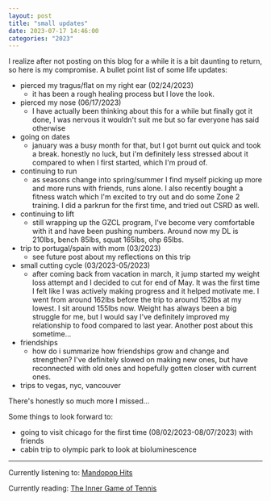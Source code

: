 ```yaml
---
layout: post
title: "small updates"
date: 2023-07-17 14:46:00
categories: "2023"
---
```


I realize after not posting on this blog for a while it is a bit daunting to return, so here is my compromise. A bullet point list of some life updates:

* pierced my tragus/flat on my right ear (02/24/2023)
  * it has been a rough healing process but I love the look.
* pierced my nose (06/17/2023)
  * I have actually been thinking about this for a while but finally got it done, I was nervous it wouldn't suit me but so far everyone has said otherwise
* going on dates
  * january was a busy month for that, but I got burnt out quick and took a break. honestly no luck, but i'm definitely less stressed about it compared to when I first started, which I'm proud of.
* continuing to run
  * as seasons change into spring/summer I find myself picking up more and more runs with friends, runs alone. I also recently bought a fitness watch which I'm excited to try out and do some Zone 2 training. I did a parkrun for the first time, and tried out CSRD as well.
* continuing to lift
  * still wrapping up the GZCL program, I've become very comfortable with it and have been pushing numbers. Around now my DL is 210lbs, bench 85lbs, squat 165lbs, ohp 65lbs.
* trip to portugal/spain with mom (03/2023)
  * see future post about my reflections on this trip
* small cutting cycle (03/2023-05/2023)
  * after coming back from vacation in march, it jump started my weight loss attempt and I decided to cut for end of May. It was the first time I felt like I was actively making progress and it helped motivate me. I went from around 162lbs before the trip to around 152lbs at my lowest. I sit around 155lbs now. Weight has always been a big struggle for me, but I would say I've definitely improved my relationship to food compared to last year. Another post about this sometime...
* friendships
  * how do i summarize how friendships grow and change and strengthen? I've definitely slowed on making new ones, but have reconnected with old ones and hopefully gotten closer with current ones.
* trips to vegas, nyc, vancouver

There's honestly so much more I missed...

Some things to look forward to:

* going to visit chicago for the first time (08/02/2023-08/07/2023) with friends
* cabin trip to olympic park to look at bioluminescence

***

Currently listening to: [Mandopop Hits](https://open.spotify.com/playlist/37i9dQZF1DXahjk49z40fT)

Currently reading: [The Inner Game of Tennis](https://www.goodreads.com/en/book/show/905)
